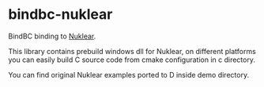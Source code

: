 # bindbc-nuklear
BindBC binding to [Nuklear](https://github.com/vurtun/nuklear).

This library contains prebuild windows dll for Nuklear, on different platforms you can easily build C source code from cmake configuration in c directory.

You can find original Nuklear examples ported to D inside demo directory.